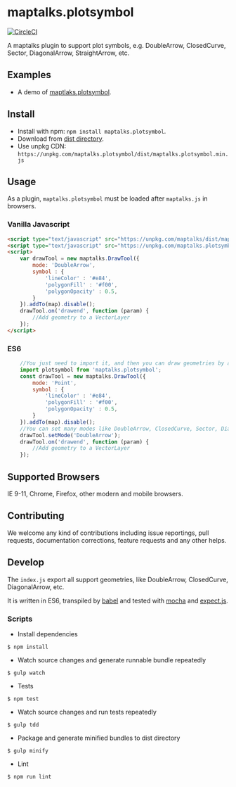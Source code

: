 # maptalks.plotsymbol

[![CircleCI](https://circleci.com/gh/fuzhenn/maptalks.plotsymbol.svg?style=svg)](https://circleci.com/gh/fuzhenn/maptalks.plotsymbol)

A maptalks plugin to support plot symbols, e.g.  DoubleArrow, ClosedCurve, Sector, DiagonalArrow, StraightArrow, etc.

## Examples

* A demo of [maptlaks.plotsymbol](https://fuzhenn.github.io/maptalks.plotsymbol/demo/).

## Install
  
* Install with npm: ```npm install maptalks.plotsymbol```. 
* Download from [dist directory](https://github.com/maptalks/maptalks.plotsymbol/tree/gh-pages/dist).
* Use unpkg CDN: ```https://unpkg.com/maptalks.plotsymbol/dist/maptalks.plotsymbol.min.js```

## Usage

As a plugin, ```maptalks.plotsymbol``` must be loaded after ```maptalks.js``` in browsers.

### Vanilla Javascript
```html
<script type="text/javascript" src="https://unpkg.com/maptalks/dist/maptalks.min.js"></script>
<script type="text/javascript" src="https://unpkg.com/maptalks.plotsymbol/dist/maptalks.plotsymbol.min.js"></script>
<script>
    var drawTool = new maptalks.DrawTool({
        mode: 'DoubleArrow',
        symbol : {
            'lineColor' : '#e84',
            'polygonFill' : '#f00',
            'polygonOpacity' : 0.5,
        }
    }).addTo(map).disable();
    drawTool.on('drawend', function (param) {
        //Add geometry to a VectorLayer
    });
</script>
```

### ES6

```javascript
    //You just need to import it, and then you can draw geometries by a drawtool.
    import plotsymbol from 'maptalks.plotsymbol';
    const drawTool = new maptalks.DrawTool({
        mode: 'Point',
        symbol : {
            'lineColor' : '#e84',
            'polygonFill' : '#f00',
            'polygonOpacity' : 0.5,
        }
    }).addTo(map).disable();
    //You can set many modes like DoubleArrow, ClosedCurve, Sector, DiagonalArrow, StraightArrow and so on.
    drawTool.setMode('DoubleArrow');
    drawTool.on('drawend', function (param) {
        //Add geometry to a VectorLayer
    });

```

## Supported Browsers

IE 9-11, Chrome, Firefox, other modern and mobile browsers.

## Contributing

We welcome any kind of contributions including issue reportings, pull requests, documentation corrections, feature requests and any other helps.

## Develop

The ```index.js``` export all support geometries, like DoubleArrow, ClosedCurve, DiagonalArrow, etc.

It is written in ES6, transpiled by [babel](https://babeljs.io/) and tested with [mocha](https://mochajs.org) and [expect.js](https://github.com/Automattic/expect.js).

### Scripts

* Install dependencies
```shell
$ npm install
```

* Watch source changes and generate runnable bundle repeatedly
```shell
$ gulp watch
```

* Tests
```shell
$ npm test
```

* Watch source changes and run tests repeatedly
```shell
$ gulp tdd
```

* Package and generate minified bundles to dist directory
```shell
$ gulp minify
```

* Lint
```shell
$ npm run lint
```

